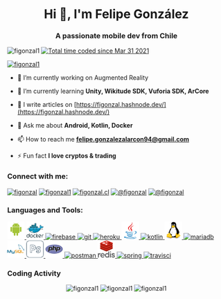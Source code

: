 <h1 align="center">Hi 👋, I'm Felipe González</h1>
<h3 align="center">A passionate mobile dev from Chile</h3>

<p align="left"> <img src="https://komarev.com/ghpvc/?username=figonzal1&label=Profile%20views&color=0e75b6&style=flat" alt="figonzal1" /> <a href="https://wakatime.com/@949e3bd2-46af-42a1-884a-a378fa47db1c"><img src="https://wakatime.com/badge/user/949e3bd2-46af-42a1-884a-a378fa47db1c.svg" alt="Total time coded since Mar 31 2021" /></a> </p> 

<p align="left"> <a href="https://github.com/ryo-ma/github-profile-trophy"><img src="https://github-profile-trophy.vercel.app/?username=figonzal1&theme=radical&margin-w=15&margin-h=15&no-frame=true" alt="figonzal1" /></a> </p> 

- 🔭 I’m currently working on Augmented Reality

- 🌱 I’m currently learning **Unity, Wikitude SDK, Vuforia SDK, ArCore**

- 📝 I write articles on [https://figonzal.hashnode.dev/](https://figonzal.hashnode.dev/)

- 💬 Ask me about **Android, Kotlin, Docker**

- 📫 How to reach me **felipe.gonzalezalarcon94@gmail.com**

- ⚡ Fun fact **I love cryptos & trading**

<h3 align="left">Connect with me:</h3>
<p align="left">
<a href="https://linkedin.com/in/figonzal" target="blank"><img align="center" src="https://raw.githubusercontent.com/rahuldkjain/github-profile-readme-generator/master/src/images/icons/Social/linked-in-alt.svg" alt="figonzal" height="30" width="40" /></a>
<a href="https://fb.com/figonzal1" target="blank"><img align="center" src="https://raw.githubusercontent.com/rahuldkjain/github-profile-readme-generator/master/src/images/icons/Social/facebook.svg" alt="figonzal1" height="30" width="40" /></a>
<a href="https://instagram.com/figonzal.cl" target="blank"><img align="center" src="https://raw.githubusercontent.com/rahuldkjain/github-profile-readme-generator/master/src/images/icons/Social/instagram.svg" alt="figonzal.cl" height="30" width="40" /></a>
<a href="https://hashnode.com/@figonzal" target="blank"><img align="center" src="https://raw.githubusercontent.com/rahuldkjain/github-profile-readme-generator/master/src/images/icons/Social/hashnode.svg" alt="@figonzal" height="30" width="40" /></a>
<a href="https://www.hackerearth.com/@figonzal" target="blank"><img align="center" src="https://raw.githubusercontent.com/rahuldkjain/github-profile-readme-generator/master/src/images/icons/Social/hackerearth.svg" alt="@figonzal" height="30" width="40" /></a>
</p>

<h3 align="left">Languages and Tools:</h3>
<p align="left"> <a href="https://developer.android.com" target="_blank" rel="noreferrer"> <img src="https://raw.githubusercontent.com/devicons/devicon/master/icons/android/android-original-wordmark.svg" alt="android" width="40" height="40"/> </a> <a href="https://www.docker.com/" target="_blank" rel="noreferrer"> <img src="https://raw.githubusercontent.com/devicons/devicon/master/icons/docker/docker-original-wordmark.svg" alt="docker" width="40" height="40"/> </a> <a href="https://firebase.google.com/" target="_blank" rel="noreferrer"> <img src="https://www.vectorlogo.zone/logos/firebase/firebase-icon.svg" alt="firebase" width="40" height="40"/> </a> <a href="https://git-scm.com/" target="_blank" rel="noreferrer"> <img src="https://www.vectorlogo.zone/logos/git-scm/git-scm-icon.svg" alt="git" width="40" height="40"/> </a> <a href="https://heroku.com" target="_blank" rel="noreferrer"> <img src="https://www.vectorlogo.zone/logos/heroku/heroku-icon.svg" alt="heroku" width="40" height="40"/> </a> <a href="https://www.java.com" target="_blank" rel="noreferrer"> <img src="https://raw.githubusercontent.com/devicons/devicon/master/icons/java/java-original.svg" alt="java" width="40" height="40"/> </a> <a href="https://kotlinlang.org" target="_blank" rel="noreferrer"> <img src="https://www.vectorlogo.zone/logos/kotlinlang/kotlinlang-icon.svg" alt="kotlin" width="40" height="40"/> </a> <a href="https://www.linux.org/" target="_blank" rel="noreferrer"> <img src="https://raw.githubusercontent.com/devicons/devicon/master/icons/linux/linux-original.svg" alt="linux" width="40" height="40"/> </a> <a href="https://mariadb.org/" target="_blank" rel="noreferrer"> <img src="https://www.vectorlogo.zone/logos/mariadb/mariadb-icon.svg" alt="mariadb" width="40" height="40"/> </a> <a href="https://www.mysql.com/" target="_blank" rel="noreferrer"> <img src="https://raw.githubusercontent.com/devicons/devicon/master/icons/mysql/mysql-original-wordmark.svg" alt="mysql" width="40" height="40"/> </a> <a href="https://www.photoshop.com/en" target="_blank" rel="noreferrer"> <img src="https://raw.githubusercontent.com/devicons/devicon/master/icons/photoshop/photoshop-line.svg" alt="photoshop" width="40" height="40"/> </a> <a href="https://www.php.net" target="_blank" rel="noreferrer"> <img src="https://raw.githubusercontent.com/devicons/devicon/master/icons/php/php-original.svg" alt="php" width="40" height="40"/> </a> <a href="https://postman.com" target="_blank" rel="noreferrer"> <img src="https://www.vectorlogo.zone/logos/getpostman/getpostman-icon.svg" alt="postman" width="40" height="40"/> </a> <a href="https://redis.io" target="_blank" rel="noreferrer"> <img src="https://raw.githubusercontent.com/devicons/devicon/master/icons/redis/redis-original-wordmark.svg" alt="redis" width="40" height="40"/> </a> <a href="https://spring.io/" target="_blank" rel="noreferrer"> <img src="https://www.vectorlogo.zone/logos/springio/springio-icon.svg" alt="spring" width="40" height="40"/> </a> <a href="https://travis-ci.org" target="_blank" rel="noreferrer"> <img src="https://www.vectorlogo.zone/logos/travis-ci/travis-ci-icon.svg" alt="travisci" width="40" height="40"/> </a> </p>

<h3 align="left">Coding Activity</h3>
<div align="center">
    <img height="150em" src="https://github-readme-stats-git-masterrstaa-rickstaa.vercel.app/api?username=figonzal1&show_icons=true&locale=en&count_private=true&theme=radical&include_all_commits=true" alt="figonzal1" />
    <img height="150em" src="https://github-readme-stats-git-masterrstaa-rickstaa.vercel.app/api/top-langs?username=figonzal1&show_icons=true&locale=en&layout=compact&theme=radical&hide=javascript,scss&exclude_repo=jupyter-calculo" alt="figonzal1" />
    <img height="150em" src="https://streak-stats.demolab.com/?user=figonzal1&theme=radical&date_format=j%20M%5B%20Y%5D&mode=weekly" alt="figonzal1"/>
</div>
